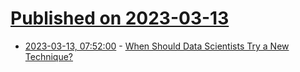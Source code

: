 # [Published on 2023-03-13](index.md)

* [2023-03-13, 07:52:00](https://soylentnews.org/article.pl?sid=23/03/12/076209&from=rss) - [When Should Data Scientists Try a New Technique?](https://soylentnews.org/article.pl?sid=23/03/12/076209&from=rss)
